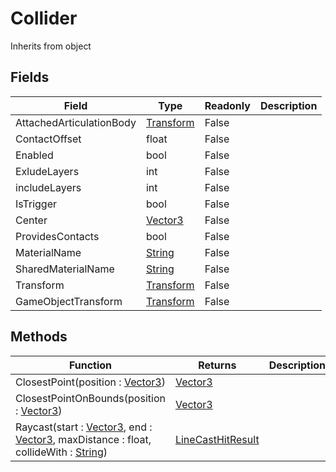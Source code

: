 # Collider
Inherits from object
## Fields
|Field|Type|Readonly|Description|
|---|---|---|---|
|AttachedArticulationBody|[Transform](../objects/Transform.md)|False||
|ContactOffset|float|False||
|Enabled|bool|False||
|ExludeLayers|int|False||
|includeLayers|int|False||
|IsTrigger|bool|False||
|Center|[Vector3](../static/Vector3.md)|False||
|ProvidesContacts|bool|False||
|MaterialName|[String](../static/String.md)|False||
|SharedMaterialName|[String](../static/String.md)|False||
|Transform|[Transform](../objects/Transform.md)|False||
|GameObjectTransform|[Transform](../objects/Transform.md)|False||
## Methods
|Function|Returns|Description|
|---|---|---|
|ClosestPoint(position : [Vector3](../static/Vector3.md))|[Vector3](../static/Vector3.md)||
|ClosestPointOnBounds(position : [Vector3](../static/Vector3.md))|[Vector3](../static/Vector3.md)||
|Raycast(start : [Vector3](../static/Vector3.md), end : [Vector3](../static/Vector3.md), maxDistance : float, collideWith : [String](../static/String.md))|[LineCastHitResult](../objects/LineCastHitResult.md)||
